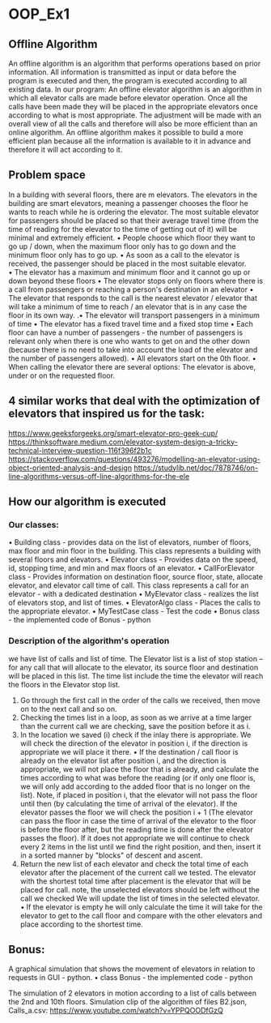# OOP_Ex1

## Offline Algorithm
An offline algorithm is an algorithm that performs operations based on prior information. All information is transmitted as input or data before the program is executed and then, the program is executed according to all existing data.
In our program: An offline elevator algorithm is an algorithm in which all elevator calls are made before elevator operation. Once all the calls have been made they will be placed in the appropriate elevators once according to what is most appropriate. The adjustment will be made with an overall view of all the calls and therefore will also be more efficient than an online algorithm.
An offline algorithm makes it possible to build a more efficient plan because all the information is available to it in advance and therefore it will act according to it.


## Problem space
In a building with several floors, there are m elevators. The elevators in the building are smart elevators, meaning a passenger chooses the floor he wants to reach while he is ordering the elevator.
The most suitable elevator for passengers should be placed so that their average travel time (from the time of reading for the elevator to the time of getting out of it) will be minimal and extremely efficient.
• People choose which floor they want to go up / down, when the maximum floor                                             only has to go down and the minimum floor only has to go up.
• As soon as a call to the elevator is received, the passenger should be placed in the most suitable elevator.  
• The elevator has a maximum and minimum floor and it cannot go up or down beyond these floors
• The elevator stops only on floors where there is a call from passengers or reaching a person's destination in an elevator
• The elevator that responds to the call is the nearest elevator / elevator that will take a minimum of time to reach / an elevator that is in any case the floor in its own way.
.• The elevator will transport passengers in a minimum of time
• The elevator has a fixed travel time and a fixed stop time 
• Each floor can have a number of passengers - the number of passengers is relevant only when there is one who wants to get on and the other down (because there is no need to take into account the load of the elevator and the number of passengers allowed).
• All elevators start on the 0th floor.
• When calling the elevator there are several options: The elevator is above, under or on the requested floor.


## 4 similar works that deal with the optimization of elevators that inspired us for the task:
https://www.geeksforgeeks.org/smart-elevator-pro-geek-cup/
https://thinksoftware.medium.com/elevator-system-design-a-tricky-technical-interview-question-116f396f2b1c
https://stackoverflow.com/questions/493276/modelling-an-elevator-using-object-oriented-analysis-and-design
https://studylib.net/doc/7878746/on-line-algorithms-versus-off-line-algorithms-for-the-ele


## How our algorithm is executed
### Our classes:
•	Building class - provides data on the list of elevators, number of floors, max floor and min floor in the building. This class represents a building with several floors and elevators.
•	Elevator class - Provides data on the speed, id, stopping time, and min and max floors of an elevator.
•	CallForElevator class - Provides information on destination floor, source floor, state, allocate elevator, and elevator call time of call. This class represents a call for an elevator - with a dedicated destination
•	MyElevator class - realizes the list of elevators stop, and list of times. 
•	ElevatorAlgo class - Places the calls to the appropriate elevator. 
•	MyTestCase class - Test the code
•	Bonus class - the implemented code of Bonus - python

### Description of the algorithm's operation
we have list of calls and list of time. 
The Elevator list is a list of stop station – for any call that will allocate to the elevator, its source floor and destination will be placed in this list.
The time list include the time the elevator will reach the floors in the Elevator stop list.
1) Go through the first call in the order of the calls we received, then move on to the next call and so on.
2) Checking the times list in a loop, as soon as we arrive at a time larger than the current call we are checking, save the position before it as i.
3) In the location we saved (i) check if the inlay there is appropriate. We will check the direction of the elevator in position i, if the direction is appropriate we will place it there.
 • If the destination / call floor is already on the elevator list after position i, and the direction is appropriate, we will not place the floor that is already, and calculate the times according to what was before the reading (or if only one floor is, we will only add according to the added floor that is no longer on the list).
Note, if placed in position i, that the elevator will not pass the floor until then (by calculating the time of arrival of the elevator). If the elevator passes the floor we will check the position i + 1 (The elevator can pass the floor in case the time of arrival of the elevator to the floor is before the floor after, but the reading time is done after the elevator passes the floor).
If it does not appropriate  we will continue to check every 2 items in the list until we find the right position, and then, insert it in a sorted manner by "blocks" of descent and ascent. 
 4) Return the new list of each elevator and check the total time of each elevator after the placement of the current call we tested. The elevator with the shortest total time after placement is the elevator that will be placed for call.
note, the unselected elevators should be left without the call we checked
We will update the list of times in the selected elevator.
• If the elevator is empty he will only calculate the time it will take for the elevator to get to the call floor and compare with the other elevators and place according to the shortest time.


## Bonus:
A graphical simulation that shows the movement of elevators in relation to requests in GUI - python. 
•	class Bonus - the implemented code - python

The simulation of 2 elevators in motion according to a list of calls between the 2nd and 10th floors.
Simulation clip of the algorithm of files B2.json, Calls_a.csv:
https://www.youtube.com/watch?v=YPPQOODfGzQ
       






